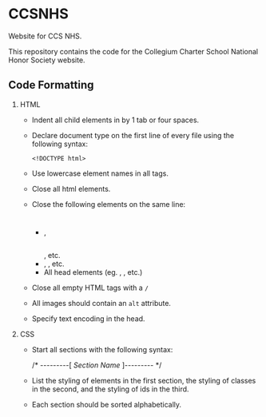 # CCSNHS
Website for CCS NHS.

This repository contains the code for the Collegium Charter School National
Honor Society website.

## Code Formatting
1.  HTML
    *   Indent all child elements in by 1 tab or four spaces.
    *   Declare document type on the first line of every file
        using the following syntax:
        
            <!DOCTYPE html>
        
    *   Use lowercase element names in all tags.
    *   Close all html elements.
    *   Close the following elements on the same line:
        *   <h1></h1>, <h2></h2>, etc.
        *   <strong></strong>, <em></em>, etc.
        *   All head elements (eg. <title></title>, <link/>, etc.)
    *   Close all empty HTML tags with a `/`
    *   All images should contain an `alt` attribute.
    *   Specify text encoding in the head.
2.  CSS
    *   Start all sections with the following syntax:

        /* ---------[ _Section Name_ ]--------- */

    *   List the styling of elements in the first section, the
        styling of classes in the second, and the styling of ids
        in the third.
    *   Each section should be sorted alphabetically.
